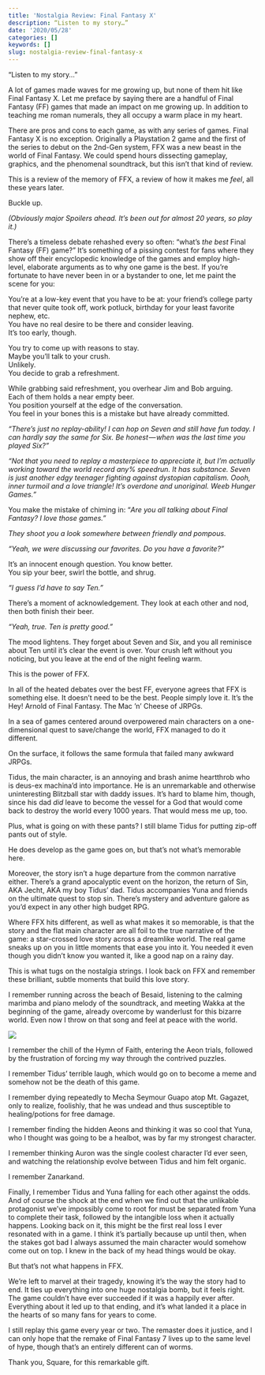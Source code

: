 ```yaml
---
title: 'Nostalgia Review: Final Fantasy X'
description: “Listen to my story…”
date: '2020/05/28'
categories: []
keywords: []
slug: nostalgia-review-final-fantasy-x
---
```


“Listen to my story…”

A lot of games made waves for me growing up, but none of them hit like Final Fantasy X. Let me preface by saying there are a handful of Final Fantasy (FF) games that made an impact on me growing up. In addition to teaching me roman numerals, they all occupy a warm place in my heart.

There are pros and cons to each game, as with any series of games. Final Fantasy X is no exception. Originally a Playstation 2 game and the first of the series to debut on the 2nd-Gen system, FFX was a new beast in the world of Final Fantasy. We could spend hours dissecting gameplay, graphics, and the phenomenal soundtrack, but this isn’t that kind of review.

This is a review of the memory of FFX, a review of how it makes me _feel_, all these years later.

Buckle up.

_(Obviously major Spoilers ahead. It’s been out for almost 20 years, so play it.)_

There’s a timeless debate rehashed every so often: “what’s _the best_ Final Fantasy (FF) game?” It’s something of a pissing contest for fans where they show off their encyclopedic knowledge of the games and employ high-level, elaborate arguments as to why one game is the best. If you’re fortunate to have never been in or a bystander to one, let me paint the scene for you:

You’re at a low-key event that you have to be at: your friend’s college party that never quite took off, work potluck, birthday for your least favorite nephew, etc.   
You have no real desire to be there and consider leaving.   
It’s too early, though.

You try to come up with reasons to stay.  
Maybe you’ll talk to your crush.   
Unlikely.  
You decide to grab a refreshment.

While grabbing said refreshment, you overhear Jim and Bob arguing.  
Each of them holds a near empty beer.   
You position yourself at the edge of the conversation.  
You feel in your bones this is a mistake but have already committed.

_“There’s just no replay-ability! I can hop on Seven and still have fun today. I can hardly say the same for Six. Be honest — when was the last time you played Six?”_

_“Not that you need to replay a masterpiece to appreciate it, but I’m actually working toward the world record any% speedrun. It has substance. Seven is just another edgy teenager fighting against dystopian capitalism. Oooh, inner turmoil and a love triangle! It’s overdone and unoriginal. Weeb Hunger Games.”_

You make the mistake of chiming in: “_Are you all talking about Final Fantasy? I love those games.”_

_They shoot you a look somewhere between friendly and pompous._

_“Yeah, we were discussing our favorites. Do you have a favorite?”_

It’s an innocent enough question. You know better.   
You sip your beer, swirl the bottle, and shrug.

_“I guess I’d have to say Ten.”_

There’s a moment of acknowledgement. They look at each other and nod, then both finish their beer.

_“Yeah, true. Ten is pretty good.”_

The mood lightens. They forget about Seven and Six, and you all reminisce about Ten until it’s clear the event is over. Your crush left without you noticing, but you leave at the end of the night feeling warm.

This is the power of FFX.

In all of the heated debates over the best FF, everyone agrees that FFX is something else. It doesn’t need to be the best. People simply love it. It’s the Hey! Arnold of Final Fantasy. The Mac ’n’ Cheese of JRPGs.

In a sea of games centered around overpowered main characters on a one-dimensional quest to save/change the world, FFX managed to do it different.

On the surface, it follows the same formula that failed many awkward JRPGs.

Tidus, the main character, is an annoying and brash anime heartthrob who is deus-ex machina’d into importance. He is an unremarkable and otherwise uninteresting Blitzball star with daddy issues. It’s hard to blame him, though, since his dad _did_ leave to become the vessel for a God that would come back to destroy the world every 1000 years. That would mess me up, too.

Plus, what is going on with these pants? I still blame Tidus for putting zip-off pants out of style.

He does develop as the game goes on, but that’s not what’s memorable here.

Moreover, the story isn’t a huge departure from the common narrative either. There’s a grand apocalyptic event on the horizon, the return of Sin, AKA Jecht, AKA my boy Tidus’ dad. Tidus accompanies Yuna and friends on the ultimate quest to stop sin. There’s mystery and adventure galore as you’d expect in any other high budget RPG.

Where FFX hits different, as well as what makes it so memorable, is that the story and the flat main character are all foil to the true narrative of the game: a star-crossed love story across a dreamlike world. The real game sneaks up on you in little moments that ease you into it. You needed it even though you didn’t know you wanted it, like a good nap on a rainy day.

This is what tugs on the nostalgia strings. I look back on FFX and remember these brilliant, subtle moments that build this love story.

I remember running across the beach of Besaid, listening to the calming marimba and piano melody of the soundtrack, and meeting Wakka at the beginning of the game, already overcome by wanderlust for this bizarre world. Even now I throw on that song and feel at peace with the world.

![](/assets/img/1__ZCAXrF01IBQ38vMZGtUyQg.png)

I remember the chill of the Hymn of Faith, entering the Aeon trials, followed by the frustration of forcing my way through the contrived puzzles.

I remember Tidus’ terrible laugh, which would go on to become a meme and somehow not be the death of this game.

I remember dying repeatedly to Mecha Seymour Guapo atop Mt. Gagazet, only to realize, foolishly, that he was undead and thus susceptible to healing/potions for free damage.

I remember finding the hidden Aeons and thinking it was so cool that Yuna, who I thought was going to be a healbot, was by far my strongest character.

I remember thinking Auron was the single coolest character I’d ever seen, and watching the relationship evolve between Tidus and him felt organic.

I remember Zanarkand.

Finally, I remember Tidus and Yuna falling for each other against the odds. And of course the shock at the end when we find out that the unlikable protagonist we’ve impossibly come to root for must be separated from Yuna to complete their task, followed by the intangible loss when it actually happens. Looking back on it, this might be the first real loss I ever resonated with in a game. I think it’s partially because up until then, when the stakes got bad I always assumed the main character would somehow come out on top. I knew in the back of my head things would be okay.

But that’s not what happens in FFX.

We’re left to marvel at their tragedy, knowing it’s the way the story had to end. It ties up everything into one huge nostalgia bomb, but it feels right. The game couldn’t have ever succeeded if it was a happily ever after. Everything about it led up to that ending, and it’s what landed it a place in the hearts of so many fans for years to come.

I still replay this game every year or two. The remaster does it justice, and I can only hope that the remake of Final Fantasy 7 lives up to the same level of hype, though that’s an entirely different can of worms.

Thank you, Square, for this remarkable gift.